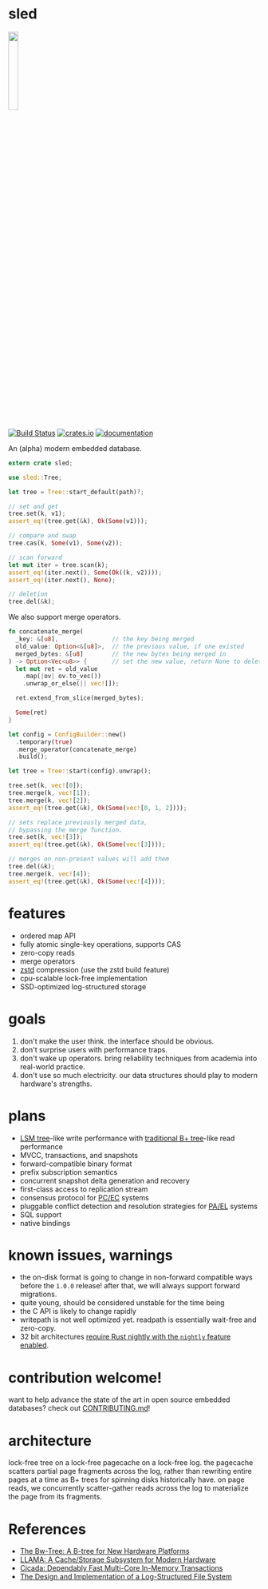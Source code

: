 # sled

<p>
  <img src="https://raw.githubusercontent.com/spacejam/sled/master/art/tree_face.png" width="20%" height="auto" />
</p>

[![Build Status](https://travis-ci.org/spacejam/sled.svg?branch=master)](https://travis-ci.org/spacejam/sled)
[![crates.io](https://meritbadge.herokuapp.com/sled)](https://crates.io/crates/sled)
[![documentation](https://docs.rs/sled/badge.svg)](https://docs.rs/sled)

An (alpha) modern embedded database.

```rust
extern crate sled;

use sled::Tree;

let tree = Tree::start_default(path)?;

// set and get
tree.set(k, v1);
assert_eq!(tree.get(&k), Ok(Some(v1)));

// compare and swap
tree.cas(k, Some(v1), Some(v2));

// scan forward
let mut iter = tree.scan(k);
assert_eq!(iter.next(), Some(Ok((k, v2))));
assert_eq!(iter.next(), None);

// deletion
tree.del(&k);
```

We also support merge operators.

```rust
fn concatenate_merge(
  _key: &[u8],               // the key being merged
  old_value: Option<&[u8]>,  // the previous value, if one existed
  merged_bytes: &[u8]        // the new bytes being merged in
) -> Option<Vec<u8>> {       // set the new value, return None to delete
  let mut ret = old_value
    .map(|ov| ov.to_vec())
    .unwrap_or_else(|| vec![]);

  ret.extend_from_slice(merged_bytes);

  Some(ret)
}

let config = ConfigBuilder::new()
  .temporary(true)
  .merge_operator(concatenate_merge)
  .build();

let tree = Tree::start(config).unwrap();

tree.set(k, vec![0]);
tree.merge(k, vec![1]);
tree.merge(k, vec![2]);
assert_eq!(tree.get(&k), Ok(Some(vec![0, 1, 2])));

// sets replace previously merged data,
// bypassing the merge function.
tree.set(k, vec![3]);
assert_eq!(tree.get(&k), Ok(Some(vec![3])));

// merges on non-present values will add them
tree.del(&k);
tree.merge(k, vec![4]);
assert_eq!(tree.get(&k), Ok(Some(vec![4])));
```

# features

* ordered map API
* fully atomic single-key operations, supports CAS
* zero-copy reads
* merge operators
* [zstd](https://github.com/facebook/zstd) compression (use the zstd build feature)
* cpu-scalable lock-free implementation
* SSD-optimized log-structured storage

# goals

1. don't make the user think. the interface should be obvious.
1. don't surprise users with performance traps.
1. don't wake up operators. bring reliability techniques from academia into real-world practice.
1. don't use so much electricity. our data structures should play to modern hardware's strengths.

# plans

* [LSM tree](https://en.wikipedia.org/wiki/Log-structured_merge-tree)-like write performance
  with [traditional B+ tree](https://en.wikipedia.org/wiki/B%2B_tree)-like read performance
* MVCC, transactions, and snapshots
* forward-compatible binary format
* prefix subscription semantics
* concurrent snapshot delta generation and recovery
* first-class access to replication stream
* consensus protocol for [PC/EC](https://en.wikipedia.org/wiki/PACELC_theorem) systems
* pluggable conflict detection and resolution strategies for [PA/EL](https://en.wikipedia.org/wiki/PACELC_theorem) systems
* SQL support
* native bindings

# known issues, warnings

* the on-disk format is going to change in non-forward compatible ways
  before the `1.0.0` release! after that, we will always support
  forward migrations.
* quite young, should be considered unstable for the time being
* the C API is likely to change rapidly
* writepath is not well optimized yet. readpath is essentially wait-free and zero-copy.
* 32 bit architectures [require Rust nightly with the `nightly` feature enabled](https://github.com/spacejam/sled/issues/145).

# contribution welcome!

want to help advance the state of the art in open source embedded
databases? check out [CONTRIBUTING.md](CONTRIBUTING.md)!

# architecture

lock-free tree on a lock-free pagecache on a lock-free log. the pagecache scatters
partial page fragments across the log, rather than rewriting entire pages at a time
as B+ trees for spinning disks historically have. on page reads, we concurrently
scatter-gather reads across the log to materialize the page from its fragments.

# References

* [The Bw-Tree: A B-tree for New Hardware Platforms](https://www.microsoft.com/en-us/research/wp-content/uploads/2016/02/bw-tree-icde2013-final.pdf)
* [LLAMA: A Cache/Storage Subsystem for Modern Hardware](https://www.microsoft.com/en-us/research/wp-content/uploads/2016/02/llama-vldb2013.pdf)
* [Cicada: Dependably Fast Multi-Core In-Memory Transactions](http://15721.courses.cs.cmu.edu/spring2018/papers/06-mvcc2/lim-sigmod2017.pdf)
* [The Design and Implementation of a Log-Structured File System](https://people.eecs.berkeley.edu/~brewer/cs262/LFS.pdf)
